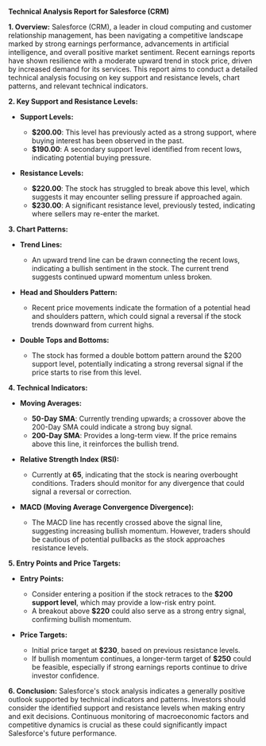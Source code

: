 **Technical Analysis Report for Salesforce (CRM)**

**1. Overview:**
Salesforce (CRM), a leader in cloud computing and customer relationship management, has been navigating a competitive landscape marked by strong earnings performance, advancements in artificial intelligence, and overall positive market sentiment. Recent earnings reports have shown resilience with a moderate upward trend in stock price, driven by increased demand for its services. This report aims to conduct a detailed technical analysis focusing on key support and resistance levels, chart patterns, and relevant technical indicators.

**2. Key Support and Resistance Levels:**
- **Support Levels:** 
  - **$200.00**: This level has previously acted as a strong support, where buying interest has been observed in the past.
  - **$190.00**: A secondary support level identified from recent lows, indicating potential buying pressure.

- **Resistance Levels:**
  - **$220.00**: The stock has struggled to break above this level, which suggests it may encounter selling pressure if approached again.
  - **$230.00**: A significant resistance level, previously tested, indicating where sellers may re-enter the market.

**3. Chart Patterns:**
- **Trend Lines:**
  - An upward trend line can be drawn connecting the recent lows, indicating a bullish sentiment in the stock. The current trend suggests continued upward momentum unless broken.

- **Head and Shoulders Pattern:**
  - Recent price movements indicate the formation of a potential head and shoulders pattern, which could signal a reversal if the stock trends downward from current highs.

- **Double Tops and Bottoms:**
  - The stock has formed a double bottom pattern around the $200 support level, potentially indicating a strong reversal signal if the price starts to rise from this level.

**4. Technical Indicators:**
- **Moving Averages:**
  - **50-Day SMA**: Currently trending upwards; a crossover above the 200-Day SMA could indicate a strong buy signal.
  - **200-Day SMA**: Provides a long-term view. If the price remains above this line, it reinforces the bullish trend.

- **Relative Strength Index (RSI):**
  - Currently at **65**, indicating that the stock is nearing overbought conditions. Traders should monitor for any divergence that could signal a reversal or correction.

- **MACD (Moving Average Convergence Divergence):**
  - The MACD line has recently crossed above the signal line, suggesting increasing bullish momentum. However, traders should be cautious of potential pullbacks as the stock approaches resistance levels.

**5. Entry Points and Price Targets:**
- **Entry Points:**
  - Consider entering a position if the stock retraces to the **$200 support level**, which may provide a low-risk entry point.
  - A breakout above **$220** could also serve as a strong entry signal, confirming bullish momentum.

- **Price Targets:**
  - Initial price target at **$230**, based on previous resistance levels.
  - If bullish momentum continues, a longer-term target of **$250** could be feasible, especially if strong earnings reports continue to drive investor confidence.

**6. Conclusion:**
Salesforce's stock analysis indicates a generally positive outlook supported by technical indicators and patterns. Investors should consider the identified support and resistance levels when making entry and exit decisions. Continuous monitoring of macroeconomic factors and competitive dynamics is crucial as these could significantly impact Salesforce's future performance.